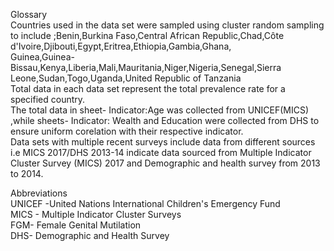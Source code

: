 Glossary		
Countries used in the data set were sampled using cluster random sampling to include ;Benin,Burkina Faso,Central African Republic,Chad,Côte d'Ivoire,Djibouti,Egypt,Eritrea,Ethiopia,Gambia,Ghana,		
Guinea,Guinea-Bissau,Kenya,Liberia,Mali,Mauritania,Niger,Nigeria,Senegal,Sierra Leone,Sudan,Togo,Uganda,United Republic of Tanzania		
Total data in each data set represent the total prevalence rate for a specified country. 		
The total data in sheet- Indicator:Age was collected from UNICEF(MICS) ,while sheets- Indicator: Wealth and Education were collected from DHS to ensure uniform corelation with their respective indicator.   		
Data sets with multiple recent surveys include data from different sources i.e MICS 2017/DHS 2013-14 indicate data sourced from Multiple Indicator Cluster Survey (MICS) 2017 and Demographic and health survey from 2013 to 2014. 		
		
Abbreviations 		
UNICEF -United Nations International Children's Emergency Fund 		
MICS - Multiple Indicator Cluster Surveys		
FGM- Female Genital Mutilation 		
DHS- Demographic and Health Survey
